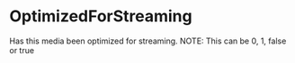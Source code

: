 # OptimizedForStreaming

Has this media been optimized for streaming. NOTE: This can be 0, 1, false or true

